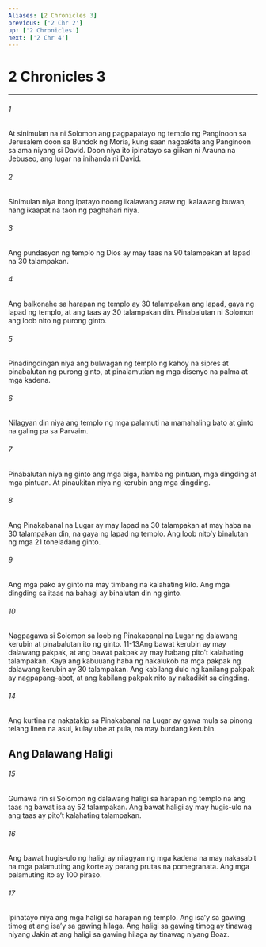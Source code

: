 ```yaml
---
Aliases: [2 Chronicles 3]
previous: ['2 Chr 2']
up: ['2 Chronicles']
next: ['2 Chr 4']
---
```

# 2 Chronicles 3

***


###### 1 


At sinimulan na ni Solomon ang pagpapatayo ng templo ng Panginoon sa Jerusalem doon sa Bundok ng Moria, kung saan nagpakita ang Panginoon sa ama niyang si David. Doon niya ito ipinatayo sa giikan ni Arauna na Jebuseo, ang lugar na inihanda ni David. 


###### 2 


Sinimulan niya itong ipatayo noong ikalawang araw ng ikalawang buwan, nang ikaapat na taon ng paghahari niya. 


###### 3 


Ang pundasyon ng templo ng Dios ay may taas na 90 talampakan at lapad na 30 talampakan. 


###### 4 


Ang balkonahe sa harapan ng templo ay 30 talampakan ang lapad, gaya ng lapad ng templo, at ang taas ay 30 talampakan din. Pinabalutan ni Solomon ang loob nito ng purong ginto. 


###### 5 


Pinadingdingan niya ang bulwagan ng templo ng kahoy na sipres at pinabalutan ng purong ginto, at pinalamutian ng mga disenyo na palma at mga kadena. 


###### 6 


Nilagyan din niya ang templo ng mga palamuti na mamahaling bato at ginto na galing pa sa Parvaim. 


###### 7 


Pinabalutan niya ng ginto ang mga biga, hamba ng pintuan, mga dingding at mga pintuan. At pinaukitan niya ng kerubin ang mga dingding. 


###### 8 


Ang Pinakabanal na Lugar ay may lapad na 30 talampakan at may haba na 30 talampakan din, na gaya ng lapad ng templo. Ang loob nitoʼy binalutan ng mga 21 toneladang ginto. 


###### 9 


Ang mga pako ay ginto na may timbang na kalahating kilo. Ang mga dingding sa itaas na bahagi ay binalutan din ng ginto. 


###### 10 


Nagpagawa si Solomon sa loob ng Pinakabanal na Lugar ng dalawang kerubin at pinabalutan ito ng ginto. 11-13Ang bawat kerubin ay may dalawang pakpak, at ang bawat pakpak ay may habang pitoʼt kalahating talampakan. Kaya ang kabuuang haba ng nakalukob na mga pakpak ng dalawang kerubin ay 30 talampakan. Ang kabilang dulo ng kanilang pakpak ay nagpapang-abot, at ang kabilang pakpak nito ay nakadikit sa dingding. 


###### 14 


Ang kurtina na nakatakip sa Pinakabanal na Lugar ay gawa mula sa pinong telang linen na asul, kulay ube at pula, na may burdang kerubin.

## Ang Dalawang Haligi 


###### 15 


Gumawa rin si Solomon ng dalawang haligi sa harapan ng templo na ang taas ng bawat isa ay 52 talampakan. Ang bawat haligi ay may hugis-ulo na ang taas ay pitoʼt kalahating talampakan. 


###### 16 


Ang bawat hugis-ulo ng haligi ay nilagyan ng mga kadena na may nakasabit na mga palamuting ang korte ay parang prutas na pomegranata. Ang mga palamuting ito ay 100 piraso. 


###### 17 


Ipinatayo niya ang mga haligi sa harapan ng templo. Ang isaʼy sa gawing timog at ang isaʼy sa gawing hilaga. Ang haligi sa gawing timog ay tinawag niyang Jakin at ang haligi sa gawing hilaga ay tinawag niyang Boaz.
